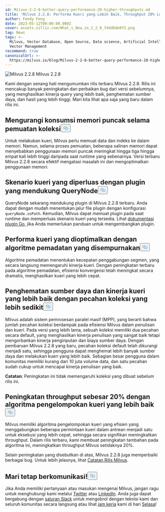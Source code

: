 ```yaml
---
id: Milvus-2-2-8-better-query-performance-20-higher-throughputs.md
title: 'Milvus 2.2.8: Performa Kueri yang Lebih Baik, Throughput 20% Lebih Tinggi'
author: Fendy Feng
date: 2023-05-12T00:00:00.000Z
cover: assets.zilliz.com/What_s_New_in_2_2_8_f4dd6de0f2.png
tag: News
tags: >-
  Milvus, Vector Database, Open Source, Data science, Artificial Intelligence,
  Vector Management
recommend: true
canonicalUrl: >-
  https://milvus.io/blog/Milvus-2-2-8-better-query-performance-20-higher-throughputs.md
---
```

<p>
  
   <span class="img-wrapper"> <img translate="no" src="https://assets.zilliz.com/What_s_New_in_2_2_8_f4dd6de0f2.png" alt="Milvus 2.2.8" class="doc-image" id="milvus-2.2.8" />
   </span> <span class="img-wrapper"> <span>Milvus 2.2.8</span> </span></p>
<p>Kami dengan senang hati mengumumkan rilis terbaru Milvus 2.2.8. Rilis ini mencakup banyak peningkatan dan perbaikan bug dari versi sebelumnya, yang menghasilkan kinerja query yang lebih baik, penghematan sumber daya, dan hasil yang lebih tinggi. Mari kita lihat apa saja yang baru dalam rilis ini.</p>
<h2 id="Reduced-peak-memory-consumption-during-collection-loading" class="common-anchor-header">Mengurangi konsumsi memori puncak selama pemuatan koleksi<button data-href="#Reduced-peak-memory-consumption-during-collection-loading" class="anchor-icon" translate="no">
      <svg translate="no"
        aria-hidden="true"
        focusable="false"
        height="20"
        version="1.1"
        viewBox="0 0 16 16"
        width="16"
      >
        <path
          fill="#0092E4"
          fill-rule="evenodd"
          d="M4 9h1v1H4c-1.5 0-3-1.69-3-3.5S2.55 3 4 3h4c1.45 0 3 1.69 3 3.5 0 1.41-.91 2.72-2 3.25V8.59c.58-.45 1-1.27 1-2.09C10 5.22 8.98 4 8 4H4c-.98 0-2 1.22-2 2.5S3 9 4 9zm9-3h-1v1h1c1 0 2 1.22 2 2.5S13.98 12 13 12H9c-.98 0-2-1.22-2-2.5 0-.83.42-1.64 1-2.09V6.25c-1.09.53-2 1.84-2 3.25C6 11.31 7.55 13 9 13h4c1.45 0 3-1.69 3-3.5S14.5 6 13 6z"
        ></path>
      </svg>
    </button></h2><p>Untuk melakukan kueri, Milvus perlu memuat data dan indeks ke dalam memori. Namun, selama proses pemuatan, beberapa salinan memori dapat menyebabkan penggunaan memori puncak meningkat hingga tiga hingga empat kali lebih tinggi daripada saat runtime yang sebenarnya. Versi terbaru Milvus 2.2.8 secara efektif mengatasi masalah ini dan mengoptimalkan penggunaan memori.</p>
<h2 id="Expanded-querying-scenarios-with-QueryNode-supporting-plugins" class="common-anchor-header">Skenario kueri yang diperluas dengan plugin yang mendukung QueryNode<button data-href="#Expanded-querying-scenarios-with-QueryNode-supporting-plugins" class="anchor-icon" translate="no">
      <svg translate="no"
        aria-hidden="true"
        focusable="false"
        height="20"
        version="1.1"
        viewBox="0 0 16 16"
        width="16"
      >
        <path
          fill="#0092E4"
          fill-rule="evenodd"
          d="M4 9h1v1H4c-1.5 0-3-1.69-3-3.5S2.55 3 4 3h4c1.45 0 3 1.69 3 3.5 0 1.41-.91 2.72-2 3.25V8.59c.58-.45 1-1.27 1-2.09C10 5.22 8.98 4 8 4H4c-.98 0-2 1.22-2 2.5S3 9 4 9zm9-3h-1v1h1c1 0 2 1.22 2 2.5S13.98 12 13 12H9c-.98 0-2-1.22-2-2.5 0-.83.42-1.64 1-2.09V6.25c-1.09.53-2 1.84-2 3.25C6 11.31 7.55 13 9 13h4c1.45 0 3-1.69 3-3.5S14.5 6 13 6z"
        ></path>
      </svg>
    </button></h2><p>QueryNode sekarang mendukung plugin di Milvus 2.2.8 terbaru. Anda dapat dengan mudah menentukan jalur file plugin dengan konfigurasi <code translate="no">queryNode.soPath</code>. Kemudian, Milvus dapat memuat plugin pada saat runtime dan memperluas skenario kueri yang tersedia. Lihat <a href="https://pkg.go.dev/plugin">dokumentasi plugin Go</a>, jika Anda memerlukan panduan untuk mengembangkan plugin.</p>
<h2 id="Optimized-querying-performance-with-enhanced-compaction-algorithm" class="common-anchor-header">Performa kueri yang dioptimalkan dengan algoritme pemadatan yang disempurnakan<button data-href="#Optimized-querying-performance-with-enhanced-compaction-algorithm" class="anchor-icon" translate="no">
      <svg translate="no"
        aria-hidden="true"
        focusable="false"
        height="20"
        version="1.1"
        viewBox="0 0 16 16"
        width="16"
      >
        <path
          fill="#0092E4"
          fill-rule="evenodd"
          d="M4 9h1v1H4c-1.5 0-3-1.69-3-3.5S2.55 3 4 3h4c1.45 0 3 1.69 3 3.5 0 1.41-.91 2.72-2 3.25V8.59c.58-.45 1-1.27 1-2.09C10 5.22 8.98 4 8 4H4c-.98 0-2 1.22-2 2.5S3 9 4 9zm9-3h-1v1h1c1 0 2 1.22 2 2.5S13.98 12 13 12H9c-.98 0-2-1.22-2-2.5 0-.83.42-1.64 1-2.09V6.25c-1.09.53-2 1.84-2 3.25C6 11.31 7.55 13 9 13h4c1.45 0 3-1.69 3-3.5S14.5 6 13 6z"
        ></path>
      </svg>
    </button></h2><p>Algoritme pemadatan menentukan kecepatan penggabungan segmen, yang secara langsung memengaruhi kinerja kueri. Dengan peningkatan terbaru pada algoritme pemadatan, efisiensi konvergensi telah meningkat secara dramatis, menghasilkan kueri yang lebih cepat.</p>
<h2 id="Better-resource-saving-and-querying-performance-with-reduced-collection-shards" class="common-anchor-header">Penghematan sumber daya dan kinerja kueri yang lebih baik dengan pecahan koleksi yang lebih sedikit<button data-href="#Better-resource-saving-and-querying-performance-with-reduced-collection-shards" class="anchor-icon" translate="no">
      <svg translate="no"
        aria-hidden="true"
        focusable="false"
        height="20"
        version="1.1"
        viewBox="0 0 16 16"
        width="16"
      >
        <path
          fill="#0092E4"
          fill-rule="evenodd"
          d="M4 9h1v1H4c-1.5 0-3-1.69-3-3.5S2.55 3 4 3h4c1.45 0 3 1.69 3 3.5 0 1.41-.91 2.72-2 3.25V8.59c.58-.45 1-1.27 1-2.09C10 5.22 8.98 4 8 4H4c-.98 0-2 1.22-2 2.5S3 9 4 9zm9-3h-1v1h1c1 0 2 1.22 2 2.5S13.98 12 13 12H9c-.98 0-2-1.22-2-2.5 0-.83.42-1.64 1-2.09V6.25c-1.09.53-2 1.84-2 3.25C6 11.31 7.55 13 9 13h4c1.45 0 3-1.69 3-3.5S14.5 6 13 6z"
        ></path>
      </svg>
    </button></h2><p>Milvus adalah sistem pemrosesan paralel masif (MPP), yang berarti bahwa jumlah pecahan koleksi berdampak pada efisiensi Milvus dalam penulisan dan kueri. Pada versi yang lebih lama, sebuah koleksi memiliki dua pecahan secara default, yang menghasilkan kinerja penulisan yang sangat baik tetapi mengorbankan kinerja penginputan dan biaya sumber daya. Dengan pembaruan Milvus 2.2.8 yang baru, pecahan koleksi default telah dikurangi menjadi satu, sehingga pengguna dapat menghemat lebih banyak sumber daya dan melakukan kueri yang lebih baik. Sebagian besar pengguna dalam komunitas memiliki kurang dari 10 juta volume data, dan satu pecahan sudah cukup untuk mencapai kinerja penulisan yang baik.</p>
<p><strong>Catatan</strong>: Peningkatan ini tidak memengaruhi koleksi yang dibuat sebelum rilis ini.</p>
<h2 id="20-throughput-increase-with-an-improved-query-grouping-algorithm" class="common-anchor-header">Peningkatan throughput sebesar 20% dengan algoritma pengelompokan kueri yang lebih baik<button data-href="#20-throughput-increase-with-an-improved-query-grouping-algorithm" class="anchor-icon" translate="no">
      <svg translate="no"
        aria-hidden="true"
        focusable="false"
        height="20"
        version="1.1"
        viewBox="0 0 16 16"
        width="16"
      >
        <path
          fill="#0092E4"
          fill-rule="evenodd"
          d="M4 9h1v1H4c-1.5 0-3-1.69-3-3.5S2.55 3 4 3h4c1.45 0 3 1.69 3 3.5 0 1.41-.91 2.72-2 3.25V8.59c.58-.45 1-1.27 1-2.09C10 5.22 8.98 4 8 4H4c-.98 0-2 1.22-2 2.5S3 9 4 9zm9-3h-1v1h1c1 0 2 1.22 2 2.5S13.98 12 13 12H9c-.98 0-2-1.22-2-2.5 0-.83.42-1.64 1-2.09V6.25c-1.09.53-2 1.84-2 3.25C6 11.31 7.55 13 9 13h4c1.45 0 3-1.69 3-3.5S14.5 6 13 6z"
        ></path>
      </svg>
    </button></h2><p>Milvus memiliki algoritma pengelompokan kueri yang efisien yang menggabungkan beberapa permintaan kueri dalam antrean menjadi satu untuk eksekusi yang lebih cepat, sehingga secara signifikan meningkatkan throughput. Dalam rilis terbaru, kami membuat peningkatan tambahan pada algoritma ini, meningkatkan throughput Milvus setidaknya 20%.</p>
<p>Selain peningkatan yang disebutkan di atas, Milvus 2.2.8 juga memperbaiki berbagai bug. Untuk lebih jelasnya, lihat <a href="https://milvus.io/docs/release_notes.md">Catatan Rilis Milvus</a>.</p>
<h2 id="Let’s-keep-in-touch" class="common-anchor-header">Mari tetap berkomunikasi!<button data-href="#Let’s-keep-in-touch" class="anchor-icon" translate="no">
      <svg translate="no"
        aria-hidden="true"
        focusable="false"
        height="20"
        version="1.1"
        viewBox="0 0 16 16"
        width="16"
      >
        <path
          fill="#0092E4"
          fill-rule="evenodd"
          d="M4 9h1v1H4c-1.5 0-3-1.69-3-3.5S2.55 3 4 3h4c1.45 0 3 1.69 3 3.5 0 1.41-.91 2.72-2 3.25V8.59c.58-.45 1-1.27 1-2.09C10 5.22 8.98 4 8 4H4c-.98 0-2 1.22-2 2.5S3 9 4 9zm9-3h-1v1h1c1 0 2 1.22 2 2.5S13.98 12 13 12H9c-.98 0-2-1.22-2-2.5 0-.83.42-1.64 1-2.09V6.25c-1.09.53-2 1.84-2 3.25C6 11.31 7.55 13 9 13h4c1.45 0 3-1.69 3-3.5S14.5 6 13 6z"
        ></path>
      </svg>
    </button></h2><p>Jika Anda memiliki pertanyaan atau masukan mengenai Milvus, jangan ragu untuk menghubungi kami melalui <a href="https://twitter.com/milvusio">Twitter</a> atau <a href="https://www.linkedin.com/company/the-milvus-project">LinkedIn</a>. Anda juga dapat bergabung dengan <a href="https://milvus.io/slack/">saluran Slack</a> untuk mengobrol dengan teknisi kami dan seluruh komunitas secara langsung atau lihat <a href="https://us02web.zoom.us/meeting/register/tZ0pcO6vrzsuEtVAuGTpNdb6lGnsPBzGfQ1T#/registration">jam kerja</a> kami di hari <a href="https://us02web.zoom.us/meeting/register/tZ0pcO6vrzsuEtVAuGTpNdb6lGnsPBzGfQ1T#/registration">Selasa</a>!</p>
